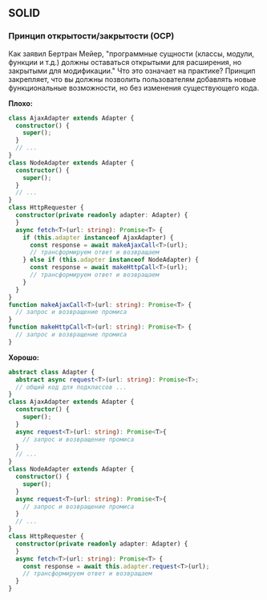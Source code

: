 ## SOLID

### Принцип открытости/закрытости \(OCP\)

Как заявил Бертран Мейер, "программные сущности \(классы, модули, функции и т.д.\) должны оставаться открытыми для расширения, но закрытыми для модификации." Что это означает на практике? Принцип закрепляет, что вы должны позволить пользователям добавлять новые функциональные возможности, но без изменения существующего кода.

**Плохо:**

```ts
class AjaxAdapter extends Adapter {
  constructor() {
    super();
  }
  // ...
}
class NodeAdapter extends Adapter {
  constructor() {
    super();
  }
  // ...
}
class HttpRequester {
  constructor(private readonly adapter: Adapter) {
  }
  async fetch<T>(url: string): Promise<T> {
    if (this.adapter instanceof AjaxAdapter) {
      const response = await makeAjaxCall<T>(url);
      // трансформируем ответ и возвращаем
    } else if (this.adapter instanceof NodeAdapter) {
      const response = await makeHttpCall<T>(url);
      // трансформируем ответ и возвращаем
    }
  }
}
function makeAjaxCall<T>(url: string): Promise<T> {
  // запрос и возвращение промиса
}
function makeHttpCall<T>(url: string): Promise<T> {
  // запрос и возвращение промиса
}
```

**Хорошо:**

```ts
abstract class Adapter {
  abstract async request<T>(url: string): Promise<T>;
  // общий код для подклассов ...
}
class AjaxAdapter extends Adapter {
  constructor() {
    super();
  }
  async request<T>(url: string): Promise<T>{
    // запрос и возвращение промиса
  }
  // ...
}
class NodeAdapter extends Adapter {
  constructor() {
    super();
  }
  async request<T>(url: string): Promise<T>{
    // запрос и возвращение промиса
  }
  // ...
}
class HttpRequester {
  constructor(private readonly adapter: Adapter) {
  }
  async fetch<T>(url: string): Promise<T> {
    const response = await this.adapter.request<T>(url);
    // трансформируем ответ и возвращаем
  }
}
```
